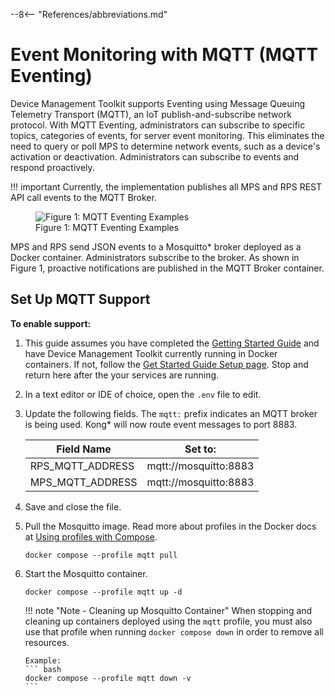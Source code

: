 --8<-- "References/abbreviations.md"

# Event Monitoring with MQTT (MQTT Eventing) 

Device Management Toolkit supports Eventing using Message Queuing Telemetry Transport (MQTT), an IoT publish-and-subscribe network protocol. With MQTT Eventing, administrators can subscribe to specific topics, categories of events, for server event monitoring. This eliminates the need to query or poll MPS to determine network events, such as a device's activation or deactivation. Administrators can subscribe to events and respond proactively. 

!!! important
    Currently, the implementation publishes all MPS and RPS REST API call events to the MQTT Broker. 

<figure class="figure-image">
<img src="..\..\..\assets\images\diagrams\MQTT.png" alt="Figure 1: MQTT Eventing Examples">
<figcaption>Figure 1: MQTT Eventing Examples</figcaption>
</figure>

MPS and RPS send JSON events to a Mosquitto* broker deployed as a Docker container. Administrators subscribe to the broker. As shown in Figure 1, proactive notifications are published in the MQTT Broker container.  


## Set Up MQTT Support

**To enable support:**

1. This guide assumes you have completed the [Getting Started Guide](../../GetStarted/Cloud/setup.md) and have Device Management Toolkit currently running in Docker containers.  If not, follow the [Get Started Guide Setup page](../../GetStarted/Cloud/setup.md). Stop and return here after the your services are running.

2. In a text editor or IDE of choice, open the `.env` file to edit.

3. Update the following fields. The `mqtt:` prefix indicates an MQTT broker is being used. Kong* will now route event messages to port 8883.

    | Field Name            | Set to:               | 
    | -------------         | ------------------    |
    | RPS_MQTT_ADDRESS      | mqtt://mosquitto:8883 | 
    | MPS_MQTT_ADDRESS      | mqtt://mosquitto:8883 |
   
4. Save and close the file.
    
5. Pull the Mosquitto image. Read more about profiles in the Docker docs at [Using profiles with Compose](https://docs.docker.com/compose/profiles/).

    ```
    docker compose --profile mqtt pull
    ```

6.  Start the Mosquitto container.
    
    ```
    docker compose --profile mqtt up -d
    ```        

    !!! note "Note - Cleaning up Mosquitto Container"
        When stopping and cleaning up containers deployed using the `mqtt` profile, you must also use that profile when running `docker compose down` in order to remove all resources.

        Example:
        ``` bash
        docker compose --profile mqtt down -v
        ```
<!-- **View in the Sample Web UI:**

1. Select MQTT Events from the left-hand menu.

2. Change the **Hostname**  to your IP Address from Localhost.
   
3. Do not set a port.

4. Verify the **Path** is `/mosquitto`.
    <figure class="figure-image">
    <img src="..\..\..\assets\images\screenshots\MQTTEvents_View.png" alt="Figure 2: MQTT Events Connection">
    <figcaption>Figure 2: MQTT Events Connection</figcaption>
    </figure>

    !!! troubleshooting
        If successful, the Connect circle should update to blue. If it is red, verify your Hostname and `.env` file is correct.

5. In the Sample Web UI, click on a different menu option, issue a command to a managed device from the **Devices** list, or make an API call to see an event appear in MQTT Events.

    MQTT Events can be customized to add, edit, or remove events. Read more in [Customizing MQTT Events](./customMqttEvents.md).

    !!! example "Example MQTT Events"
        <figure class="figure-image">
        <img src="..\..\..\assets\images\screenshots\/MQTTEvents_View_Example.png" alt="Figure 3: MQTT Events Connection">
        <figcaption>Figure 3: MQTT Events Connection</figcaption>
        </figure>

<br><br> -->